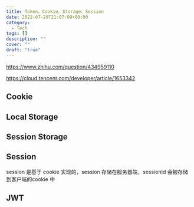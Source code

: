 ```yaml
---
title: Token、Cookie、Storage、Session
date: 2022-07-29T21:07:09+08:00
category: 
  - Tech
tags: []
description: ""
cover: ""
draft: "true"
---
```


https://www.zhihu.com/question/434959110

https://cloud.tencent.com/developer/article/1653342


## Cookie

## Local Storage

## Session Storage

## Session

session 是基于 cookie 实现的，session 存储在服务器端，sessionId 会被存储到客户端的cookie 中

## JWT